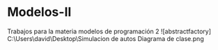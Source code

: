 # Modelos-II
Trabajos para la materia modelos de programación 2
![abstractfactory] C:\Users\david\Desktop\Simulacion de autos Diagrama de clase.png
